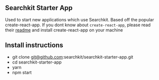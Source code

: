 ## Searchkit Starter App

Used to start new applications which use Searchkit. Based off the popular create-react-app. If you dont know about `create-react-app`, please read their [readme](https://github.com/facebookincubator/create-react-app/blob/master/README.md) and install create-react-app on your machine

## Install instructions

- git clone git@github.com:searchkit/searchkit-starter-app.git
- cd searchkit-starter-app
- yarn
- npm start
